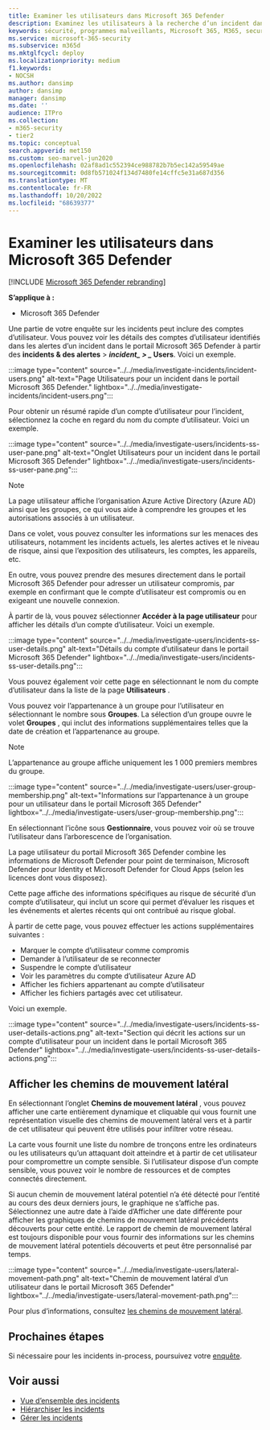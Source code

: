 ```yaml
---
title: Examiner les utilisateurs dans Microsoft 365 Defender
description: Examinez les utilisateurs à la recherche d’un incident dans le portail Microsoft 365 Defender.
keywords: sécurité, programmes malveillants, Microsoft 365, M365, security center, monitor, rapport, identités, données, appareils, applications, incident, analyse, réponse
ms.service: microsoft-365-security
ms.subservice: m365d
ms.mktglfcycl: deploy
ms.localizationpriority: medium
f1.keywords:
- NOCSH
ms.author: dansimp
author: dansimp
manager: dansimp
ms.date: ''
audience: ITPro
ms.collection:
- m365-security
- tier2
ms.topic: conceptual
search.appverid: met150
ms.custom: seo-marvel-jun2020
ms.openlocfilehash: 02af8ad1c552394ce988782b7b5ec142a59549ae
ms.sourcegitcommit: 0d8fb571024f134d7480fe14cffc5e31a687d356
ms.translationtype: MT
ms.contentlocale: fr-FR
ms.lasthandoff: 10/20/2022
ms.locfileid: "68639377"
---
```

# <a name="investigate-users-in-microsoft-365-defender"></a>Examiner les utilisateurs dans Microsoft 365 Defender

[!INCLUDE [Microsoft 365 Defender rebranding](../includes/microsoft-defender.md)]

**S’applique à :**

- Microsoft 365 Defender

Une partie de votre enquête sur les incidents peut inclure des comptes d’utilisateur. Vous pouvez voir les détails des comptes d’utilisateur identifiés dans les alertes d’un incident dans le portail Microsoft 365 Defender à partir des **incidents & des alertes** \> **_incident_*_ \> _* Users**. Voici un exemple.

:::image type="content" source="../../media/investigate-incidents/incident-users.png" alt-text="Page Utilisateurs pour un incident dans le portail Microsoft 365 Defender." lightbox="../../media/investigate-incidents/incident-users.png":::

Pour obtenir un résumé rapide d’un compte d’utilisateur pour l’incident, sélectionnez la coche en regard du nom du compte d’utilisateur. Voici un exemple.

:::image type="content" source="../../media/investigate-users/incidents-ss-user-pane.png" alt-text="Onglet Utilisateurs pour un incident dans le portail Microsoft 365 Defender" lightbox="../../media/investigate-users/incidents-ss-user-pane.png":::

> [!NOTE]
> La page utilisateur affiche l’organisation Azure Active Directory (Azure AD) ainsi que les groupes, ce qui vous aide à comprendre les groupes et les autorisations associés à un utilisateur.

Dans ce volet, vous pouvez consulter les informations sur les menaces des utilisateurs, notamment les incidents actuels, les alertes actives et le niveau de risque, ainsi que l’exposition des utilisateurs, les comptes, les appareils, etc.

En outre, vous pouvez prendre des mesures directement dans le portail Microsoft 365 Defender pour adresser un utilisateur compromis, par exemple en confirmant que le compte d’utilisateur est compromis ou en exigeant une nouvelle connexion.

À partir de là, vous pouvez sélectionner **Accéder à la page utilisateur** pour afficher les détails d’un compte d’utilisateur. Voici un exemple.

:::image type="content" source="../../media/investigate-users/incidents-ss-user-details.png" alt-text="Détails du compte d’utilisateur dans le portail Microsoft 365 Defender" lightbox="../../media/investigate-users/incidents-ss-user-details.png":::

Vous pouvez également voir cette page en sélectionnant le nom du compte d’utilisateur dans la liste de la page **Utilisateurs** .

Vous pouvez voir l’appartenance à un groupe pour l’utilisateur en sélectionnant le nombre sous **Groupes**. La sélection d’un groupe ouvre le volet **Groupes** , qui inclut des informations supplémentaires telles que la date de création et l’appartenance au groupe.

> [!NOTE]
> L’appartenance au groupe affiche uniquement les 1 000 premiers membres du groupe.

:::image type="content" source="../../media/investigate-users/user-group-membership.png" alt-text="Informations sur l’appartenance à un groupe pour un utilisateur dans le portail Microsoft 365 Defender" lightbox="../../media/investigate-users/user-group-membership.png":::

En sélectionnant l’icône sous **Gestionnaire**, vous pouvez voir où se trouve l’utilisateur dans l’arborescence de l’organisation.

La page utilisateur du portail Microsoft 365 Defender combine les informations de Microsoft Defender pour point de terminaison, Microsoft Defender pour Identity et Microsoft Defender for Cloud Apps (selon les licences dont vous disposez).

Cette page affiche des informations spécifiques au risque de sécurité d’un compte d’utilisateur, qui inclut un score qui permet d’évaluer les risques et les événements et alertes récents qui ont contribué au risque global.

À partir de cette page, vous pouvez effectuer les actions supplémentaires suivantes :

- Marquer le compte d’utilisateur comme compromis
- Demander à l’utilisateur de se reconnecter
- Suspendre le compte d’utilisateur
- Voir les paramètres du compte d’utilisateur Azure AD
- Afficher les fichiers appartenant au compte d’utilisateur
- Afficher les fichiers partagés avec cet utilisateur.

Voici un exemple.

:::image type="content" source="../../media/investigate-users/incidents-ss-user-details-actions.png" alt-text="Section qui décrit les actions sur un compte d’utilisateur pour un incident dans le portail Microsoft 365 Defender" lightbox="../../media/investigate-users/incidents-ss-user-details-actions.png":::

## <a name="view-lateral-movement-paths"></a>Afficher les chemins de mouvement latéral

En sélectionnant l’onglet **Chemins de mouvement latéral** , vous pouvez afficher une carte entièrement dynamique et cliquable qui vous fournit une représentation visuelle des chemins de mouvement latéral vers et à partir de cet utilisateur qui peuvent être utilisés pour infiltrer votre réseau.

La carte vous fournit une liste du nombre de tronçons entre les ordinateurs ou les utilisateurs qu’un attaquant doit atteindre et à partir de cet utilisateur pour compromettre un compte sensible. Si l’utilisateur dispose d’un compte sensible, vous pouvez voir le nombre de ressources et de comptes connectés directement.

Si aucun chemin de mouvement latéral potentiel n’a été détecté pour l’entité au cours des deux derniers jours, le graphique ne s’affiche pas. Sélectionnez une autre date à l’aide d’Afficher une date différente pour afficher les graphiques de chemins de mouvement latéral précédents découverts pour cette entité. Le rapport de chemin de mouvement latéral est toujours disponible pour vous fournir des informations sur les chemins de mouvement latéral potentiels découverts et peut être personnalisé par temps.

:::image type="content" source="../../media/investigate-users/lateral-movement-path.png" alt-text="Chemin de mouvement latéral d’un utilisateur dans le portail Microsoft 365 Defender" lightbox="../../media/investigate-users/lateral-movement-path.png":::

Pour plus d’informations, consultez [les chemins de mouvement latéral](/defender-for-identity/use-case-lateral-movement-path).

## <a name="next-steps"></a>Prochaines étapes

Si nécessaire pour les incidents in-process, poursuivez votre [enquête](investigate-incidents.md).

## <a name="see-also"></a>Voir aussi

- [Vue d’ensemble des incidents](incidents-overview.md)
- [Hiérarchiser les incidents](incident-queue.md)
- [Gérer les incidents](manage-incidents.md)
